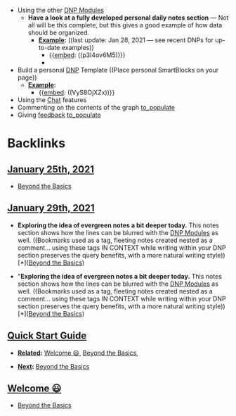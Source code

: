 - Using the other [DNP Modules](<DNP Modules.md>)
    - **Have a look at a fully developed personal daily notes section** — Not all will be this complete, but this gives a good example of how data should be organized. 
        - **[Example](<Example.md>):** ((last update: Jan 28, 2021 — see recent DNPs for up-to-date examples))
            - {{[embed](<embed.md>): ((p3I4ov6M5))}}
            - 
- Build a personal [DNP](<DNP.md>) Template ((Place personal SmartBlocks on your page))
    - **[Example](<Example.md>):** 
        - {{[embed](<embed.md>): ((VyS8OjXZx))}}
- Using the [Chat](<Chat.md>) features
- Commenting on the contents of the graph [to_populate](<to_populate.md>)
- Giving [feedback](<feedback.md>) [to_populate](<to_populate.md>)

# Backlinks
## [January 25th, 2021](<January 25th, 2021.md>)
- [Beyond the Basics](<Beyond the Basics.md>)

## [January 29th, 2021](<January 29th, 2021.md>)
- **Exploring the idea of evergreen notes a bit deeper today.** This notes section shows how the lines can be blurred with the [DNP Modules](<DNP Modules.md>) as well. ((Bookmarks used as a tag, fleeting notes created nested as a comment... using these tags IN CONTEXT while writing within your DNP section preserves the query benefits, with a more natural writing style)) [*]([Beyond the Basics](<Beyond the Basics.md>))

- "**Exploring the idea of evergreen notes a bit deeper today.** This notes section shows how the lines can be blurred with the [DNP Modules](<DNP Modules.md>) as well. ((Bookmarks used as a tag, fleeting notes created nested as a comment... using these tags IN CONTEXT while writing within your DNP section preserves the query benefits, with a more natural writing style)) [*]([Beyond the Basics](<Beyond the Basics.md>))

## [Quick Start Guide](<Quick Start Guide.md>)
- **[Related](<Related.md>):** [Welcome 😃](<Welcome 😃.md>), [Beyond the Basics](<Beyond the Basics.md>),

- **[Next](<Next.md>):** [Beyond the Basics](<Beyond the Basics.md>)

## [Welcome 😃](<Welcome 😃.md>)
- [Beyond the Basics](<Beyond the Basics.md>)

